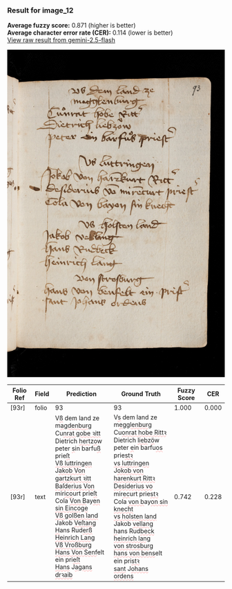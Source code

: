 ### Result for image_12
**Average fuzzy score:** 0.871 (higher is better)<br>**Average character error rate (CER):** 0.114 (lower is better)<br>[View raw result from gemini-2.5-flash](https://github.com/RISE-UNIBAS/humanities_data_benchmark/blob/main/results/2025-10-28/T0271/request_T0271_image_12.json)

<img src="https://github.com/RISE-UNIBAS/humanities_data_benchmark/blob/main/benchmarks/medieval_manuscripts/images/image_12.jpg?raw=true" alt="image_12" width="800px">

<style>
.diff { text-decoration: underline; text-decoration-color: #ffcccc; text-decoration-style: wavy; }
</style>

| Folio Ref | Field | Prediction | Ground Truth | Fuzzy Score | CER |
|-----------|-------|------------|--------------|-------------|-----|
| [93r] | folio | 93 | 93 | 1.000 | 0.000 |
| [93r] | text | V<span class="diff">ß</span> dem land ze<br>m<span class="diff">agdenburg<br></span>Cu<span class="diff">nrat gobe ꝛitt<br></span>Dietrich <span class="diff">hert</span>z<span class="diff">o</span>w<br>peter <span class="diff">s</span>in barfu<span class="diff">ß</span> prie<span class="diff">ſt<br>Vß luttringen<br></span>J<span class="diff">akob Von gartzkurt ꝛitt<br>Baſderius Von</span> mir<span class="diff">ico</span>urt prie<span class="diff">ſt<br></span>Cola <span class="diff">Von B</span>ay<span class="diff">en sin Eincoge<br>Vß golßen land<br></span>Jakob <span class="diff">Veſtang<br>H</span>ans Rud<span class="diff">erß<br>Heinrich Lang<br>Vß Vroßburg<br>Hans Von Senf</span>elt ein pri<span class="diff">eſt<br>Hans</span> J<span class="diff">agans drꝛaib</span> | V<span class="diff">s</span> dem land ze<br><span class="diff"> </span>m<span class="diff">egglenburg<br> </span>Cu<span class="diff">onrat hobe Rittꝛ<br> </span>Dietrich <span class="diff">lieb</span>z<span class="diff">ö</span>w<br><span class="diff"> </span>peter <span class="diff">e</span>in barfu<span class="diff">os</span> prie<span class="diff">stꝛ<br> vs luttringen<br> </span>J<span class="diff">okob von harenkurt Rittꝛ<br> Desiderius vo</span> mir<span class="diff">ec</span>urt prie<span class="diff">stꝛ<br> </span>Cola <span class="diff">von b</span>ay<span class="diff">on sin knecht<br> vs holsten land<br> </span>Jakob <span class="diff">vellang<br> h</span>ans Rud<span class="diff">beck<br> heinrich lang<br> von strosburg<br> hans von bens</span>elt ein pri<span class="diff">stꝛ<br> sant</span> J<span class="diff">ohans ordens</span> | 0.742 | 0.228 |

